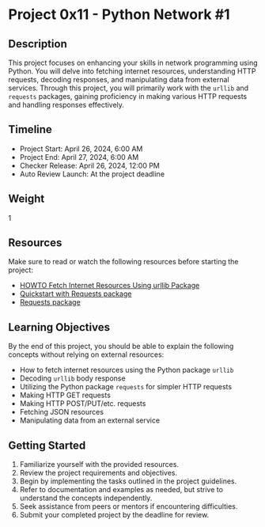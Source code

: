 # Project 0x11 - Python Network #1

## Description
This project focuses on enhancing your skills in network programming using Python. You will delve into fetching internet resources, understanding HTTP requests, decoding responses, and manipulating data from external services. Through this project, you will primarily work with the `urllib` and `requests` packages, gaining proficiency in making various HTTP requests and handling responses effectively.

## Timeline
- Project Start: April 26, 2024, 6:00 AM
- Project End: April 27, 2024, 6:00 AM
- Checker Release: April 26, 2024, 12:00 PM
- Auto Review Launch: At the project deadline

## Weight
1

## Resources
Make sure to read or watch the following resources before starting the project:
- [HOWTO Fetch Internet Resources Using urllib Package](#)
- [Quickstart with Requests package](#)
- [Requests package](#)

## Learning Objectives
By the end of this project, you should be able to explain the following concepts without relying on external resources:
- How to fetch internet resources using the Python package `urllib`
- Decoding `urllib` body response
- Utilizing the Python package `requests` for simpler HTTP requests
- Making HTTP GET requests
- Making HTTP POST/PUT/etc. requests
- Fetching JSON resources
- Manipulating data from an external service

## Getting Started
1. Familiarize yourself with the provided resources.
2. Review the project requirements and objectives.
3. Begin by implementing the tasks outlined in the project guidelines.
4. Refer to documentation and examples as needed, but strive to understand the concepts independently.
5. Seek assistance from peers or mentors if encountering difficulties.
6. Submit your completed project by the deadline for review.
